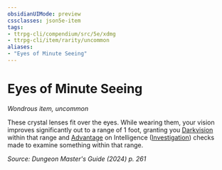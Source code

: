 ```yaml
---
obsidianUIMode: preview
cssclasses: json5e-item
tags:
- ttrpg-cli/compendium/src/5e/xdmg
- ttrpg-cli/item/rarity/uncommon
aliases: 
- "Eyes of Minute Seeing"
---
```

# Eyes of Minute Seeing
*Wondrous item, uncommon*  



These crystal lenses fit over the eyes. While wearing them, your vision improves significantly out to a range of 1 foot, granting you [Darkvision](Mechanics/rules/senses.md#Darkvision) within that range and [Advantage](Mechanics/rules/variant-rules/advantage-xphb.md) on Intelligence ([Investigation](Mechanics/rules/skills.md#Investigation)) checks made to examine something within that range.

*Source: Dungeon Master's Guide (2024) p. 261*